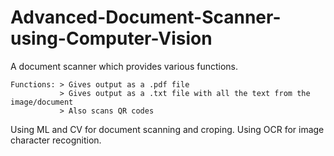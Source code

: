 # Advanced-Document-Scanner-using-Computer-Vision
A document scanner which provides various functions. 
    
    Functions: > Gives output as a .pdf file
               > Gives output as a .txt file with all the text from the image/document
               > Also scans QR codes

Using ML and CV for document scanning and croping. Using OCR for image character recognition.

